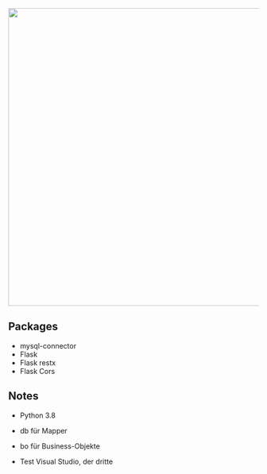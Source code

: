 <picture> 
    <img src="https://cdn.discordapp.com/attachments/698171365827674117/711565717312634900/unknown.png" width=600 >
</picture>

## Packages
- mysql-connector
- Flask
- Flask restx
- Flask Cors

## Notes
- Python 3.8

- db für Mapper
- bo für Business-Objekte 
- Test Visual Studio, der dritte